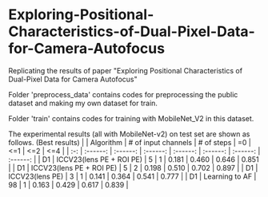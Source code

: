 # Exploring-Positional-Characteristics-of-Dual-Pixel-Data-for-Camera-Autofocus
Replicating the results of paper "Exploring Positional Characteristics of Dual-Pixel Data for Camera Autofocus"

Folder 'preprocess_data' contains codes for preprocessing the public dataset and making my own dataset for train.

Folder 'train' contains codes for training with MobileNet_V2 in this dataset.

The experimental results (all with MobileNet-v2) on test set are shown as follows. (Best results)
| | Algorithm | # of input channels | # of steps | =0 | <=1 | <=2 | <=4 |
| :-: | :------: | :------: | :------: | :------: | :------: | :------: | :------: |
| D1 | ICCV23(lens PE + ROI PE) | 5 | 1 | 0.181 | 0.460 | 0.646 | 0.851 |
| D1 | ICCV23(lens PE + ROI PE) | 5 | 2 | 0.198 | 0.510 | 0.702 | 0.897 |
| D1 | ICCV23(lens PE) | 3 | 1 | 0.141 | 0.364 | 0.541 | 0.777 |
| D1 | Learning to AF | 98 | 1 | 0.163 | 0.429 | 0.617 | 0.839 |


